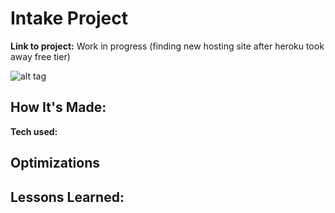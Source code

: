 # Intake Project

**Link to project:** Work in progress (finding new hosting site after heroku took away free tier)

![alt tag](http://placecorgi.com/1200/650)

## How It's Made:

**Tech used:**

## Optimizations

## Lessons Learned:
